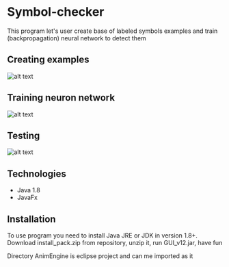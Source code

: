 # Symbol-checker
This program let's user create base of labeled symbols examples and train (backpropagation) neural network to detect them

## Creating examples
![alt text](https://github.com/DehydratedWater/Symbol-checker---Neuron-Network---JavaFX/blob/master/NNGuiBase.png)

## Training neuron network
![alt text](https://github.com/DehydratedWater/Symbol-checker---Neuron-Network---JavaFX/blob/master/NNGuiLearning.png)

## Testing
![alt text](https://github.com/DehydratedWater/Symbol-checker---Neuron-Network---JavaFX/blob/master/NeuronNetworkGui.png)

## Technologies
* Java 1.8
* JavaFx

## Installation

To use program you need to install Java JRE or JDK in version 1.8+. Download install_pack.zip from repository, unzip it, run GUI_v12.jar, have fun

Directory AnimEngine is eclipse project and can me imported as it
